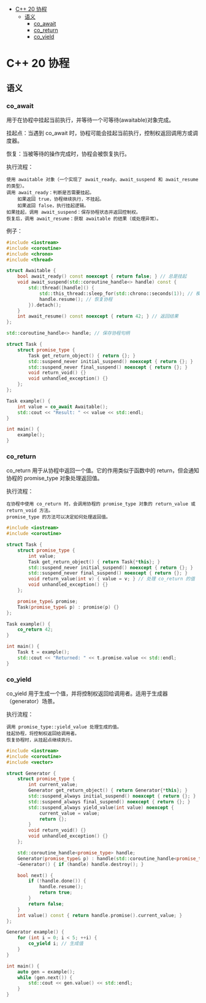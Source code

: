 
<!--toc:start-->
- [C++ 20 协程](#c-20-协程)
  - [语义](#语义)
    - [co_await](#coawait)
    - [co_return](#coreturn)
    - [co_yield](#coyield)
<!--toc:end-->

# C++ 20 协程

## 语义

### co_await

用于在协程中挂起当前执行，并等待一个可等待(awaitable)对象完成。

挂起点：当遇到 co_await 时，协程可能会挂起当前执行，控制权返回调用方或调度器。

恢复：当被等待的操作完成时，协程会被恢复执行。

执行流程：

    使用 awaitable 对象（一个实现了 await_ready、await_suspend 和 await_resume 的类型）。
    调用 await_ready：判断是否需要挂起。
        如果返回 true，协程继续执行，不挂起。
        如果返回 false，执行挂起逻辑。
    如果挂起，调用 await_suspend：保存协程状态并返回控制权。
    恢复后，调用 await_resume：获取 awaitable 的结果（或处理异常）。

例子：

```cpp
#include <iostream>
#include <coroutine>
#include <chrono>
#include <thread>

struct Awaitable {
    bool await_ready() const noexcept { return false; } // 总是挂起
    void await_suspend(std::coroutine_handle<> handle) const {
        std::thread([handle]() {
            std::this_thread::sleep_for(std::chrono::seconds(1)); // 模拟耗时操作
            handle.resume(); // 恢复协程
        }).detach();
    }
    int await_resume() const noexcept { return 42; } // 返回结果
};

std::coroutine_handle<> handle; // 保存协程句柄

struct Task {
    struct promise_type {
        Task get_return_object() { return {}; }
        std::suspend_never initial_suspend() noexcept { return {}; }
        std::suspend_never final_suspend() noexcept { return {}; }
        void return_void() {}
        void unhandled_exception() {}
    };
};

Task example() {
    int value = co_await Awaitable();
    std::cout << "Result: " << value << std::endl;
}

int main() {
    example();
}
```

### co_return

co_return 用于从协程中返回一个值。它的作用类似于函数中的 return，但会通知协程的 promise_type 对象处理返回值。

执行流程：

    在协程中使用 co_return 时，会调用协程的 promise_type 对象的 return_value 或 return_void 方法。
    promise_type 的方法可以决定如何处理返回值。

```cpp
#include <iostream>
#include <coroutine>

struct Task {
    struct promise_type {
        int value;
        Task get_return_object() { return Task{*this}; }
        std::suspend_never initial_suspend() noexcept { return {}; }
        std::suspend_never final_suspend() noexcept { return {}; }
        void return_value(int v) { value = v; } // 处理 co_return 的值
        void unhandled_exception() {}
    };

    promise_type& promise;
    Task(promise_type& p) : promise(p) {}
};

Task example() {
    co_return 42;
}

int main() {
    Task t = example();
    std::cout << "Returned: " << t.promise.value << std::endl;
}
```

### co_yield

co_yield 用于生成一个值，并将控制权返回给调用者。适用于生成器（generator）场景。

执行流程：

    调用 promise_type::yield_value 处理生成的值。
    挂起协程，将控制权返回给调用者。
    恢复协程时，从挂起点继续执行。

```cpp
#include <iostream>
#include <coroutine>
#include <vector>

struct Generator {
    struct promise_type {
        int current_value;
        Generator get_return_object() { return Generator{*this}; }
        std::suspend_always initial_suspend() noexcept { return {}; }
        std::suspend_always final_suspend() noexcept { return {}; }
        std::suspend_always yield_value(int value) noexcept {
            current_value = value;
            return {};
        }
        void return_void() {}
        void unhandled_exception() {}
    };

    std::coroutine_handle<promise_type> handle;
    Generator(promise_type& p) : handle(std::coroutine_handle<promise_type>::from_promise(p)) {}
    ~Generator() { if (handle) handle.destroy(); }

    bool next() {
        if (!handle.done()) {
            handle.resume();
            return true;
        }
        return false;
    }
    int value() const { return handle.promise().current_value; }
};

Generator example() {
    for (int i = 0; i < 5; ++i) {
        co_yield i; // 生成值
    }
}

int main() {
    auto gen = example();
    while (gen.next()) {
        std::cout << gen.value() << std::endl;
    }
}
```

